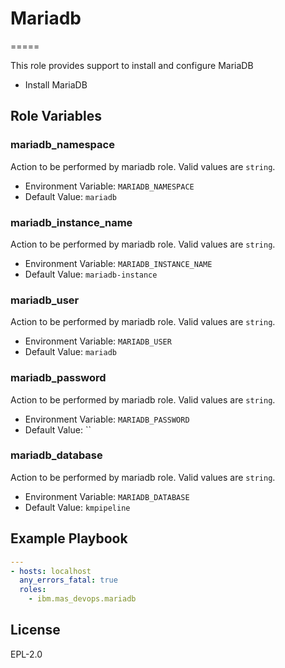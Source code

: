 # Mariadb
=====

This role provides support to install and configure MariaDB 

* Install MariaDB

Role Variables
--------------

### mariadb_namespace
Action to be performed by mariadb role. Valid values are `string`.

* Environment Variable: `MARIADB_NAMESPACE`
* Default Value: `mariadb`

### mariadb_instance_name
Action to be performed by mariadb role. Valid values are `string`.

* Environment Variable: `MARIADB_INSTANCE_NAME`
* Default Value: `mariadb-instance`

### mariadb_user
Action to be performed by mariadb role. Valid values are `string`.

* Environment Variable: `MARIADB_USER`
* Default Value: `mariadb`

### mariadb_password
Action to be performed by mariadb role. Valid values are `string`.
  
* Environment Variable: `MARIADB_PASSWORD`
* Default Value: ``

### mariadb_database
Action to be performed by mariadb role. Valid values are `string`.
  
* Environment Variable: `MARIADB_DATABASE`
* Default Value: `kmpipeline`


Example Playbook
----------------

```yaml
---
- hosts: localhost
  any_errors_fatal: true
  roles:
    - ibm.mas_devops.mariadb
```

License
-------

EPL-2.0
